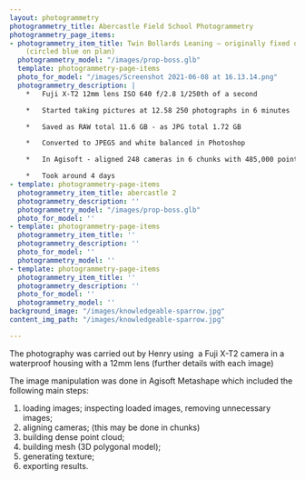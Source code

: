 ```yaml
---
layout: photogrammetry
photogrammetry_title: Abercastle Field School Photogrammetry
photogrammetry_page_items:
- photogrammetry_item_title: Twin Bollards Leaning – originally fixed on the top deck
    (circled blue on plan)
  photogrammetry_model: "/images/prop-boss.glb"
  template: photogrammetry-page-items
  photo_for_model: "/images/Screenshot 2021-06-08 at 16.13.14.png"
  photogrammetry_description: |
    *   Fuji X-T2 12mm lens ISO 640 f/2.8 1/250th of a second

    *   Started taking pictures at 12.58 250 photographs in 6 minutes

    *   Saved as RAW total 11.6 GB - as JPG total 1.72 GB

    *   Converted to JPEGS and white balanced in Photoshop

    *   In Agisoft - aligned 248 cameras in 6 chunks with 485,000 points

    *   Took around 4 days
- template: photogrammetry-page-items
  photogrammetry_item_title: abercastle 2
  photogrammetry_description: ''
  photogrammetry_model: "/images/prop-boss.glb"
  photo_for_model: ''
- template: photogrammetry-page-items
  photogrammetry_item_title: ''
  photogrammetry_description: ''
  photo_for_model: ''
  photogrammetry_model: ''
- template: photogrammetry-page-items
  photogrammetry_item_title: ''
  photogrammetry_description: ''
  photo_for_model: ''
  photogrammetry_model: ''
background_image: "/images/knowledgeable-sparrow.jpg"
content_img_path: "/images/knowledgeable-sparrow.jpg"

---
```

The photography was carried out by Henry using  a Fuji X-T2 camera in a waterproof housing with a 12mm lens (further details with each image)

The image manipulation was done in Agisoft Metashape which included the following main steps:

1.  loading images; inspecting loaded images, removing unnecessary images;
2.  aligning cameras; (this may be done in chunks)
3.  building dense point cloud;
4.  building mesh (3D polygonal model);
5.  generating texture;
6.  exporting results.